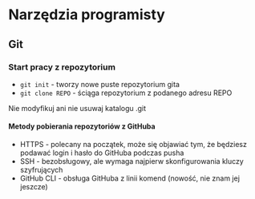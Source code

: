 # Narzędzia programisty

## Git

### Start pracy z repozytorium

* `git init` - tworzy nowe puste repozytorium gita
* `git clone REPO` - ściąga repozytorium z podanego adresu REPO

Nie modyfikuj ani nie usuwaj katalogu .git

#### Metody pobierania repozytoriów z GitHuba

* HTTPS - polecany na początek, może się objawiać tym, że będziesz podawać login i hasło do GitHuba podczas pusha
* SSH - bezobsługowy, ale wymaga najpierw skonfigurowania kluczy szyfrujących
* GitHub CLI - obsługa GitHuba z linii komend (nowość, nie znam jej jeszcze)
